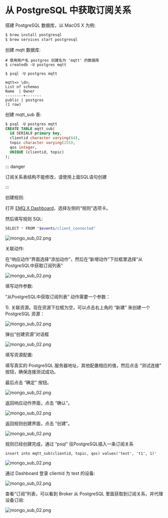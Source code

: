 # 从 PostgreSQL 中获取订阅关系

搭建 PostgreSQL 数据库，以 MacOS X 为例:
```bash
$ brew install postgresql
$ brew services start postgresql
```

创建 mqtt 数据库:

```
# 使用用户名 postgres 创建名为 'mqtt' 的数据库
$ createdb -U postgres mqtt

$ psql -U postgres mqtt

mqtt=> \dn;
List of schemas
Name  | Owner
--------+-------
public | postgres
(1 row)
```

创建 mqtt_sub 表:

```sql
$ psql -U postgres mqtt
CREATE TABLE mqtt_sub(
  id SERIAL8 primary key,
  clientid character varying(64),
  topic character varying(255),
  qos integer,
  UNIQUE (clientid, topic)
);
```

::: danger

订阅关系表结构不能修改，请使用上面SQL语句创建

:::

创建规则:

打开 [EMQ X Dashboard](http://127.0.0.1:18083/#/rules)，选择左侧的“规则”选项卡。

然后填写规则 SQL:

```bash
SELECT * FROM "$events/client_connected"
```

![mongo_sub_02.png](http://dgiot-1253666439.cos.ap-shanghai-fsi.myqcloud.com/develop_png/zh_CN/rule/assets/rule-engine/pg_sub_01.png)

关联动作:

在“响应动作”界面选择“添加动作”，然后在“新增动作”下拉框里选择“从PostgreSQL中获取订阅列表”

![mongo_sub_02.png](http://dgiot-1253666439.cos.ap-shanghai-fsi.myqcloud.com/develop_png/zh_CN/rule/assets/rule-engine/pg_sub_02.png)

填写动作参数:

“从PostgreSQL中获取订阅列表“ 动作需要一个参数：

1). 关联资源。现在资源下拉框为空，可以点击右上角的 “新建” 来创建一个 PostgreSQL 资源：

![mongo_sub_02.png](http://dgiot-1253666439.cos.ap-shanghai-fsi.myqcloud.com/develop_png/zh_CN/rule/assets/rule-engine/pg_sub_03.png)

弹出“创建资源”对话框

![mongo_sub_02.png](http://dgiot-1253666439.cos.ap-shanghai-fsi.myqcloud.com/develop_png/zh_CN/rule/assets/rule-engine/pg_sub_04.png)

填写资源配置:

   填写真实的 PostgreSQL 服务器地址，其他配置相应的值，然后点击 “测试连接” 按钮，确保连接测试成功。

最后点击 “确定” 按钮。

![mongo_sub_02.png](http://dgiot-1253666439.cos.ap-shanghai-fsi.myqcloud.com/develop_png/zh_CN/rule/assets/rule-engine/pg_sub_05.png)

返回响应动作界面，点击 “确认”。

![mongo_sub_02.png](http://dgiot-1253666439.cos.ap-shanghai-fsi.myqcloud.com/develop_png/zh_CN/rule/assets/rule-engine/pg_sub_06.png)

返回规则创建界面，点击 “创建”。

![mongo_sub_02.png](http://dgiot-1253666439.cos.ap-shanghai-fsi.myqcloud.com/develop_png/zh_CN/rule/assets/rule-engine/pg_sub_07.png)

规则已经创建完成，通过 “psql” 往PostgreSQL插入一条订阅关系

```
insert into mqtt_sub(clientid, topic, qos) values('test', 't1', 1)'
```

![mongo_sub_02.png](http://dgiot-1253666439.cos.ap-shanghai-fsi.myqcloud.com/develop_png/zh_CN/rule/assets/rule-engine/pg_sub_08.png)

通过 Dashboard 登录 clientid 为 test 的设备:

![mongo_sub_02.png](http://dgiot-1253666439.cos.ap-shanghai-fsi.myqcloud.com/develop_png/zh_CN/rule/assets/rule-engine/pg_sub_09.png)

查看“订阅”列表，可以看到 Broker 从 PostgreSQL 里面获取到订阅关系，并代理设备订阅:

![mongo_sub_02.png](http://dgiot-1253666439.cos.ap-shanghai-fsi.myqcloud.com/develop_png/zh_CN/rule/assets/rule-engine/pg_sub_10.png)